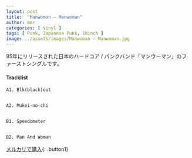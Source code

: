 ```yaml
---
layout: post
title:  "Manwoman – Manwoman"
author: mmr
categories: [ Vinyl ]
tags: [ Punk, Japanese Punk, 10inch ]
image: ../assets/images/Manwoman – Manwoman.jpg
---
```


95年にリリースされた日本のハードコア / パンクバンド「マンウーマン」のファーストシングルです。

#### Tracklist
```md
A1. Blk(black)out


A2. Mukei-no-chi


B1. Speedometer


B2. Man And Woman
```

[メルカリで購入](https://jp.mercari.com/item/m46814457892?afid=6142608987){: .button1}

